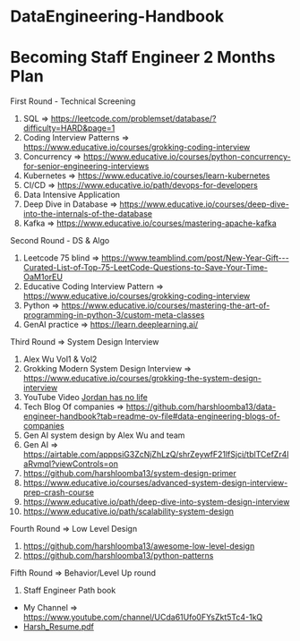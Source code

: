 # DataEngineering-Handbook

Becoming Staff Engineer 
2 Months Plan
=================================
First Round - Technical Screening
1. SQL => https://leetcode.com/problemset/database/?difficulty=HARD&page=1
2. Coding Interview Patterns => https://www.educative.io/courses/grokking-coding-interview
3. Concurrency => https://www.educative.io/courses/python-concurrency-for-senior-engineering-interviews
4. Kubernetes => https://www.educative.io/courses/learn-kubernetes
5. CI/CD => https://www.educative.io/path/devops-for-developers
6. Data Intensive Application
7. Deep Dive in Database => https://www.educative.io/courses/deep-dive-into-the-internals-of-the-database
8. Kafka => https://www.educative.io/courses/mastering-apache-kafka

Second Round - DS & Algo
1. Leetcode 75 blind => https://www.teamblind.com/post/New-Year-Gift---Curated-List-of-Top-75-LeetCode-Questions-to-Save-Your-Time-OaM1orEU
2. Educative Coding Interview Pattern => https://www.educative.io/courses/grokking-coding-interview
3. Python => https://www.educative.io/courses/mastering-the-art-of-programming-in-python-3/custom-meta-classes
4. GenAI practice => https://learn.deeplearning.ai/

Third Round => System Design Interview 
1. Alex Wu Vol1 & Vol2
2. Grokking Modern System Design Interview => https://www.educative.io/courses/grokking-the-system-design-interview
3. YouTube Video [Jordan has no life](https://www.youtube.com/@jordanhasnolife5163)
4. Tech Blog Of companies => https://github.com/harshloomba13/data-engineer-handbook?tab=readme-ov-file#data-engineering-blogs-of-companies
5. Gen AI system design by Alex Wu and team
6. Gen AI => https://airtable.com/apppsiG3ZcNjZhLzQ/shrZeywfF21lfSjci/tblTCefZr4laRvmqI?viewControls=on 
7. https://github.com/harshloomba13/system-design-primer
8. https://www.educative.io/courses/advanced-system-design-interview-prep-crash-course
9. https://www.educative.io/path/deep-dive-into-system-design-interview
10. https://www.educative.io/path/scalability-system-design

Fourth Round => Low Level Design
1. https://github.com/harshloomba13/awesome-low-level-design
2. https://github.com/harshloomba13/python-patterns

Fifth Round => Behavior/Level Up round 
1. Staff Engineer Path book

- My Channel => https://www.youtube.com/channel/UCda61Ufo0FYsZkt5Tc4-1kQ
- [Harsh_Resume.pdf](https://github.com/user-attachments/files/18122237/Harsh_Resume.pdf)


